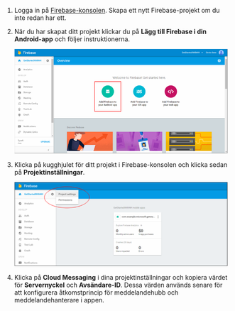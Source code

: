

1. Logga in på [Firebase-konsolen](https://firebase.google.com/console/). Skapa ett nytt Firebase-projekt om du inte redan har ett.
2. När du har skapat ditt projekt klickar du på **Lägg till Firebase i din Android-app** och följer instruktionerna.
   
    ![](./media/notification-hubs-enable-firebase-cloud-messaging/notification-hubs-add-firebase-to-android-app.png)
3. Klicka på kugghjulet för ditt projekt i Firebase-konsolen och klicka sedan på **Projektinställningar**.
   
    ![](./media/notification-hubs-enable-firebase-cloud-messaging/notification-hubs-firebase-console-project-settings.png)
4. Klicka på **Cloud Messaging** i dina projektinställningar och kopiera värdet för **Servernyckel** och **Avsändare-ID**.  Dessa värden används senare för att konfigurera åtkomstprincip för meddelandehubb och meddelandehanterare i appen.



<!--HONumber=Nov16_HO2-->


